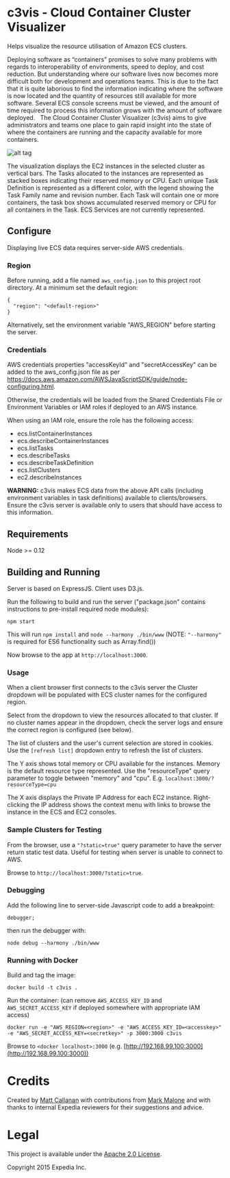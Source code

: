 # c3vis - Cloud Container Cluster Visualizer

Helps visualize the resource utilisation of Amazon ECS clusters.

Deploying software as “containers” promises to solve many problems with regards to interoperability of environments, speed to deploy, and cost reduction.
But understanding where our software lives now becomes more difficult both for development and operations teams.
This is due to the fact that it is quite laborious to find the information indicating where the software is now located and the quantity of resources still available for more software.
Several ECS console screens must be viewed, and the amount of time required to process this information grows with the amount of software deployed.
 
The Cloud Container Cluster Visualizer (c3vis) aims to give administrators and teams one place to gain rapid insight into the state of where the containers are running and the capacity available for more containers.

![alt tag](docs/graph.png)

The visualization displays the EC2 instances in the selected cluster as vertical bars.  The Tasks allocated to the instances are represented as stacked boxes indicating their reserved memory or CPU.
Each unique Task Definition is represented as a different color, with the legend showing the Task Family name and revision number.
Each Task will contain one or more containers, the task box shows accumulated reserved memory or CPU for all containers in the Task. ECS Services are not currently represented.


## Configure

Displaying live ECS data requires server-side AWS credentials.

### Region

Before running, add a file named ```aws_config.json``` to this project root directory.  At a minimum set the default region:

```
{
  "region": "<default-region>"
}
```

Alternatively, set the environment variable "AWS_REGION" before starting the server.

### Credentials

AWS credentials properties "accessKeyId" and "secretAccessKey" can be added to the aws_config.json file as per https://docs.aws.amazon.com/AWSJavaScriptSDK/guide/node-configuring.html.

Otherwise, the credentials will be loaded from the Shared Credentials File or Environment Variables or IAM roles if deployed to an AWS instance.

When using an IAM role, ensure the role has the following access:

* ecs.listContainerInstances
* ecs.describeContainerInstances
* ecs.listTasks
* ecs.describeTasks
* ecs.describeTaskDefinition
* ecs.listClusters
* ec2.describeInstances

**WARNING:** c3vis makes ECS data from the above API calls (including environment variables in task definitions) available to clients/browsers.
Ensure the c3vis server is available only to users that should have access to this information.


## Requirements

Node >= 0.12

## Building and Running

Server is based on ExpressJS. Client uses D3.js.

Run the following to build and run the server ("package.json" contains instructions to pre-install required node modules):

```
npm start
```

This will run ```npm install``` and ```node --harmony ./bin/www```
(NOTE: ```"--harmony"``` is required for ES6 functionality such as Array.find())

Now browse to the app at `http://localhost:3000`.

### Usage

When a client browser first connects to the c3vis server the Cluster dropdown will be populated with ECS cluster names for the configured region.

Select from the dropdown to view the resources allocated to that cluster. If no cluster names appear in the dropdown, check the server logs and ensure the correct region is configured (see below).

The list of clusters and the user's current selection are stored in cookies. Use the ```[refresh list]``` dropdown entry to refresh the list of clusters.

The Y axis shows total memory or CPU available for the instances. Memory is the default resource type represented. Use the "resourceType" query parameter to toggle between "memory" and "cpu".  E.g. ```localhost:3000/?resourceType=cpu```

The X axis displays the Private IP Address for each EC2 instance. Right-clicking the IP address shows the context menu with links to browse the instance in the ECS and EC2 consoles.

### Sample Clusters for Testing

From the browser, use a ```"?static=true"``` query parameter to have the server return static test data. Useful for testing when server is unable to connect to AWS.

Browse to `http://localhost:3000/?static=true`.

### Debugging

Add the following line to server-side Javascript code to add a breakpoint:

```
debugger;
```

then run the debugger with:

```
node debug --harmony ./bin/www
```

### Running with Docker

Build and tag the image:

```
docker build -t c3vis .
```

Run the container: (can remove ```AWS_ACCESS_KEY_ID``` and ```AWS_SECRET_ACCESS_KEY``` if deployed somewhere with appropriate IAM access)

```
docker run -e "AWS_REGION=<region>" -e "AWS_ACCESS_KEY_ID=<accesskey>" -e "AWS_SECRET_ACCESS_KEY=<secretkey>" -p 3000:3000 c3vis
```


Browse to `<docker localhost>:3000` (e.g. [http://192.168.99.100:3000](http://192.168.99.100:3000))


# Credits

Created by [Matt Callanan](https://github.com/mattcallanan) with contributions from [Mark Malone](https://github.com/malonem) and with thanks to internal Expedia reviewers for their suggestions and advice.


# Legal

This project is available under the [Apache 2.0 License](http://www.apache.org/licenses/LICENSE-2.0.html).

Copyright 2015 Expedia Inc.
